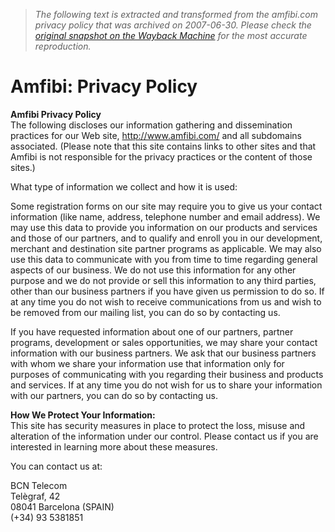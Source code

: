> *The following text is extracted and transformed from the amfibi.com privacy policy that was archived on 2007-06-30. Please check the [original snapshot on the Wayback Machine](https://web.archive.org/web/20070630204058id_/http%3A//www.amfibi.com/info/privacy.html) for the most accurate reproduction.*

# Amfibi: Privacy Policy

  
**Amfibi Privacy Policy**  
The following discloses our information gathering and dissemination practices for our Web site, http://www.amfibi.com/ and all subdomains associated. (Please note that this site contains links to other sites and that Amfibi is not responsible for the privacy practices or the content of those sites.) 

What type of information we collect and how it is used: 

Some registration forms on our site may require you to give us your contact information (like name, address, telephone number and email address). We may use this data to provide you information on our products and services and those of our partners, and to qualify and enroll you in our development, merchant and destination site partner programs as applicable. We may also use this data to communicate with you from time to time regarding general aspects of our business. We do not use this information for any other purpose and we do not provide or sell this information to any third parties, other than our business partners if you have given us permission to do so. If at any time you do not wish to receive communications from us and wish to be removed from our mailing list, you can do so by contacting us. 

If you have requested information about one of our partners, partner programs, development or sales opportunities, we may share your contact information with our business partners. We ask that our business partners with whom we share your information use that information only for purposes of communicating with you regarding their business and products and services. If at any time you do not wish for us to share your information with our partners, you can do so by contacting us. 


**How We Protect Your Information:**  
This site has security measures in place to protect the loss, misuse and alteration of the information under our control. Please contact us if you are interested in learning more about these measures. 

You can contact us at: 

BCN Telecom  
Telègraf, 42  
08041 Barcelona (SPAIN)  
(+34) 93 5381851 
